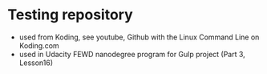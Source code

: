 # Testing repository

+ used from Koding, see youtube, Github with the Linux Command Line on Koding.com
+ used in Udacity FEWD nanodegree program for Gulp project (Part 3, Lesson16)
